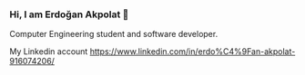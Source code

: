### Hi, I am Erdoğan Akpolat  👋

Computer Engineering student and software developer.

My Linkedin account  https://www.linkedin.com/in/erdo%C4%9Fan-akpolat-916074206/

